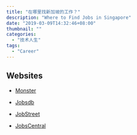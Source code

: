```yaml
---
title: "在哪里找新加坡的工作？"
description: "Where to Find Jobs in Singapore"
date: "2019-03-09T14:32:46+08:00"
thumbnail: ""
categories:
  - "技术人生"
tags:
  - "Career"
---
```


## Websites
- [Monster](http://www.monster.com.sg)

- [Jobsdb](http://www.jobsdb.com)

- [JobStreet](http://www.jobstreet.com.sg)

- [JobsCentral](http://jobscentral.com.sg)
